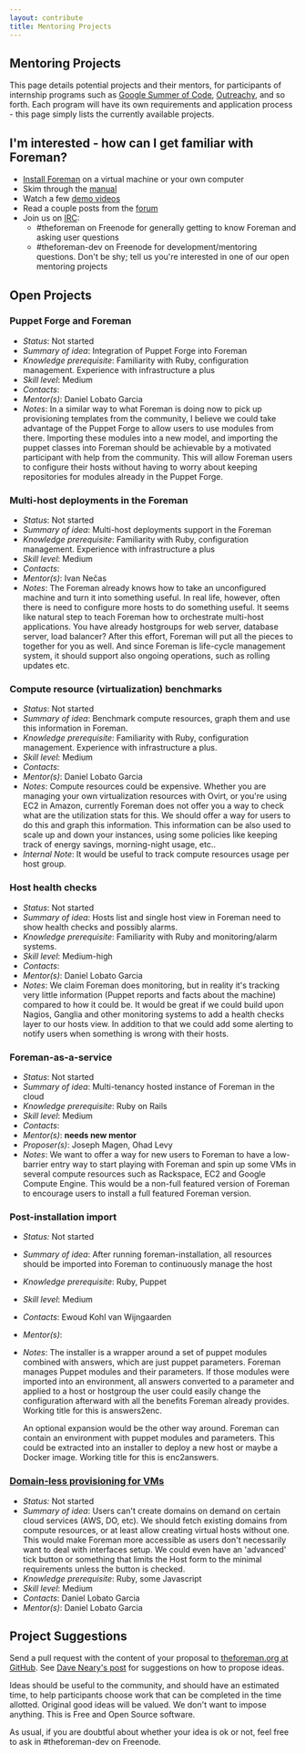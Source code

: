 ```yaml
---
layout: contribute
title: Mentoring Projects
---
```


## Mentoring Projects

This page details potential projects and their mentors, for participants of
internship programs such as [Google Summer of Code](https://www.google-melange.com/),
[Outreachy](https://www.gnome.org/outreachy/), and so forth. Each program will
have its own requirements and application process - this page simply lists the
currently available projects.

## I'm interested - how can I get familiar with Foreman?

* [Install Foreman](/manuals/latest/quickstart_guide.html) on a virtual machine or your own computer
* Skim through the [manual](/documentation.html)
* Watch a few [demo videos](/media.html)
* Read a couple posts from the [forum](/support.html#forum)
* Join us on [IRC](/support.html#IRC):
  * \#theforeman on Freenode for generally getting to know Foreman and asking user questions
  * \#theforeman-dev on Freenode for development/mentoring questions. Don't be shy; tell us you're interested in one of our open mentoring projects

## Open Projects

### Puppet Forge and Foreman

* *Status*: Not started
* *Summary of idea*: Integration of Puppet Forge into Foreman
* *Knowledge prerequisite*: Familiarity with Ruby, configuration management. Experience with infrastructure a plus
* *Skill level*: Medium
* *Contacts*:
* *Mentor(s)*: Daniel Lobato Garcia
* *Notes*: In a similar way to what Foreman is doing now to pick up provisioning templates from the community, I believe we could take advantage of the Puppet Forge to allow users to use modules from there. Importing these modules into a new model, and importing the puppet classes into Foreman should be achievable by a motivated participant with help from the community. This will allow Foreman users to configure their hosts without having to worry about keeping repositories for modules already in the Puppet Forge.

### Multi-host deployments in the Foreman

* *Status*: Not started
* *Summary of idea*: Multi-host deployments support in the Foreman
* *Knowledge prerequisite*: Familiarity with Ruby, configuration management. Experience with infrastructure a plus
* *Skill level*: Medium
* *Contacts*:
* *Mentor(s)*: Ivan Nečas
* *Notes*: The Foreman already knows how to take an unconfigured machine and turn it into something useful. In real life, however, often there is need to configure more hosts to do something useful. It seems like natural step to teach Foreman how to orchestrate multi-host applications. You have already hostgroups for web server, database server, load balancer? After this effort, Foreman will put all the pieces to together for you as well. And since Foreman is life-cycle management system, it should support also ongoing operations, such as rolling updates etc.

### Compute resource (virtualization) benchmarks

* *Status*: Not started
* *Summary of idea*: Benchmark compute resources, graph them and use this information in Foreman.
* *Knowledge prerequisite*: Familiarity with Ruby, configuration management. Experience with infrastructure a plus.
* *Skill level*: Medium
* *Contacts*:
* *Mentor(s)*: Daniel Lobato Garcia
* *Notes*: Compute resources could be expensive. Whether you are managing your own virtualization resources with Ovirt, or you're using EC2 in Amazon, currently Foreman does not offer you a way to check what are the utilization stats for this. We should offer a way for users to do this and graph this information. This information can be also used to scale up and down your instances, using some policies like keeping track of energy savings, morning-night usage, etc..
* *Internal Note*: It would be useful to track compute resources usage per host group.

### Host health checks

* *Status*: Not started
* *Summary of idea*: Hosts list and single host view in Foreman need to show health checks and possibly alarms.
* *Knowledge prerequisite*: Familiarity with Ruby and monitoring/alarm systems.
* *Skill level*: Medium-high
* *Contacts*:
* *Mentor(s)*: Daniel Lobato Garcia
* *Notes*: We claim Foreman does monitoring, but in reality it's tracking very little information (Puppet reports and facts about the machine) compared to how it could be. It would be great if we could build upon Nagios, Ganglia and other monitoring systems to add a health checks layer to our hosts view. In addition to that we could add some alerting to notify users when something is wrong with their hosts.

### Foreman-as-a-service

* *Status*: Not started
* *Summary of idea*: Multi-tenancy hosted instance of Foreman in the cloud
* *Knowledge prerequisite*: Ruby on Rails
* *Skill level*: Medium
* *Contacts*:
* *Mentor(s)*: **needs new mentor**
* *Proposer(s)*: Joseph Magen, Ohad Levy
* *Notes*: We want to offer a way for new users to Foreman to have a low-barrier entry way to start playing with Foreman and spin up some VMs in several compute resources such as Rackspace, EC2 and Google Compute Engine. This would be a non-full featured version of Foreman to encourage users to install a full featured Foreman version.

### Post-installation import

* *Status:* Not started
* *Summary of idea*: After running foreman-installation, all resources should be imported into Foreman to continuously manage the host
* *Knowledge prerequisite*: Ruby, Puppet
* *Skill level*: Medium
* *Contacts*: Ewoud Kohl van Wijngaarden
* *Mentor(s)*:
* *Notes*: The installer is a wrapper around a set of puppet modules combined
  with answers, which are just puppet parameters. Foreman manages Puppet
  modules and their parameters. If those modules were imported into an
  environment, all answers converted to a parameter and applied to a host or
  hostgroup the user could easily change the configuration afterward with all
  the benefits Foreman already provides. Working title for this is answers2enc.

  An optional expansion would be the other way around. Foreman can contain an
  environment with puppet modules and parameters. This could be extracted into
  an installer to deploy a new host or maybe a Docker image. Working title for
  this is enc2answers.

### [Domain-less provisioning for VMs](http://projects.theforeman.org/issues/11989)

* *Status:* Not started
* *Summary of idea*: Users can't create domains on demand on certain cloud services (AWS, DO, etc). We should fetch existing domains from compute resources, or at least allow creating virtual hosts without one. This would make Foreman more accessible as users don't necessarily want to deal with interfaces setup. We could even have an 'advanced' tick button or something that limits the Host form to the minimal requirements unless the button is checked.
* *Knowledge prerequisite*: Ruby, some Javascript
* *Skill level*: Medium
* *Contacts*: Daniel Lobato Garcia
* *Mentor(s)*: Daniel Lobato Garcia

## Project Suggestions

Send a pull request with the content of your proposal to [theforeman.org at
GitHub](https://github.com/theforeman/theforeman.org). See [Dave Neary's
post](http://www.outercurve.org/Blogs/EntryId/45/Making-the-most-of-Google-Summer-of-Code-Dave-Neary-guest-blogger)
for suggestions on how to propose ideas.

Ideas should be useful to the community, and should have an estimated time, to
help participants choose work that can be completed in the time allotted.
Original good ideas will be valued. We don't want to impose anything. This is
Free and Open Source software.

As usual, if you are doubtful about whether your idea is ok or not, feel free
to ask in #theforeman-dev on Freenode.
